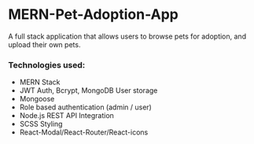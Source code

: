 # MERN-Pet-Adoption-App
A full stack application that allows users to browse pets for adoption, and upload their own pets.
### Technologies used:
- MERN Stack
- JWT Auth, Bcrypt, MongoDB User storage
- Mongoose
- Role based authentication (admin / user)
- Node.js REST API Integration
- SCSS Styling
- React-Modal/React-Router/React-icons
